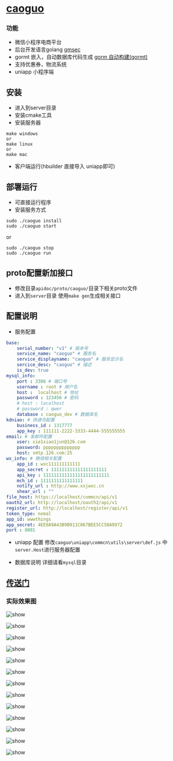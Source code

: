 # [caoguo](https://github.com/xxjwxc/caoguo)

### 功能

- 微信小程序电商平台
- 后台开发语言golang  [gmsec](https://github.com/gmsec/gmsec)
- gormt 嵌入，自动数据库代码生成 [gorm 自动构建(gormt)](https://github.com/xxjwxc/gormt)
- 支持优惠券，物流系统
- uniapp 小程序端



## 安装

- 进入到server目录
- 安装cmake工具
- 安装服务器
```
make windows
or
make linux
or 
make mac 
```
- 客户端运行(hbuilder 直接导入 uniapp即可)
  
## 部署运行

- 可直接运行程序
- 安装服务方式
```
sudo ./caoguo install
sudo ./caoguo start
```
or 
```
sudo ./caoguo stop
sudo ./caoguo run
```


## proto配置新加接口
- 修改目录`apidoc/proto/caoguo/`目录下相关proto文件
- 进入到`server`目录 使用`make gen`生成相关接口

## 配置说明
- 服务配置
```yaml
base:
    serial_number: "v1" # 版本号
    service_name: "caoguo" # 服务名
    service_displayname: "caoguo" # 服务显示名
    sercice_desc: "caoguo" # 描述
    is_dev: true
mysql_info:
    port : 3306 # 端口号
    username : root # 用户名
    host :  localhost # 地址
    password : 123456 # 密码
    # host : localhost
    # password : qwer
    database : caoguo_dev # 数据库名
kdniao: # 快递鸟配置
    business_id : 1317777
    app_key : 111111-2222-3333-4444-555555555
email: # 发邮件配置
    user: xie1xiao1jun@126.com
    password: pppppppppppppp
    host: smtp.126.com:25
wx_info: # 微信相关配置
    app_id : wxc111111111111
    app_secret : 111111111111111111111
    api_key : 1111111111111111111111111
    mch_id : 1111111111111111
    notify_url : http://www.xxjwxc.cn
    shear_url : ""
file_host: https://localhost/commcn/api/v1
oauth2_url: http://localhost/oauth2/api/v1
register_url: http://localhost/register/api/v1
token_type: nomal
app_id: wwwthings
app_secret: 4EE0A9A43B9B911C067BEE5CC50A9972
port : 8001
```
- uniapp 配置
 修改`caoguo\uniapp\commcn\utils\server\def.js` 中 `server.Host`进行服务器配置

 - 数据库说明
  详细请看`mysql`目录

## [传送门](https://github.com/xxjwxc/caoguo)

### 实际效果图

![show](/image/1.jpg)

![show](/image/2.jpg)

![show](/image/3.jpg)

![show](/image/4.jpg)

![show](/image/5.jpg)

![show](/image/6.jpg)

![show](/image/7.jpg)

![show](/image/8.jpg)

![show](/image/9.jpg)

![show](/image/10.jpg)

![show](/image/11.jpg)

![show](/image/12.jpg)

![show](/image/13.jpg)

